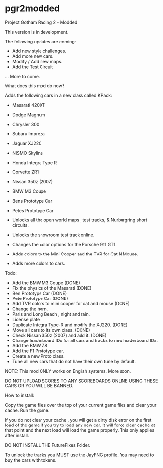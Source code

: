 # pgr2modded

Project Gotham Racing 2 - Modded 

This version is in development.

The following updates are coming:

 - Add new style challenges.
 - Add more new cars.
 - Modify / Add new maps.
 - Add the Test Circuit


... More to come.

What does this mod do now?

 Adds the following cars in a new class called KPack:
 
 - Masarati 4200T
 - Dodge Magnum
 - Chrysler 300
 - Subaru Impreza
 - Jaguar XJ220
 - NISMO Skyline
 - Honda Integra Type R
 - Corvette ZR1
 - Nissan 350z (2007)
 - BMW M3 Coupe
 - Bens Prototype Car
 - Petes Prototype Car
 
 - Unlocks all the open world maps , test tracks, & Nurburgring short circuits.
 - Unlocks the showroom test track online.
 - Changes the color options for the Porsche 911 GT1. 
 - Adds colors to the Mini Cooper and the TVR for Cat N Mouse.
 - Adds more colors to cars.


Todo:

 - Add the BMW M3 Coupe (DONE)
 - Fix the physics of the Masarati (DONE)
 - Ben Prototype Car (DONE)
 - Pete Prototype Car (DONE)
 - Add TVR colors to mini cooper for cat and mouse (DONE)
 - Change the horn.
 - Paris and Long Beach , night and rain.
 - License plate
 - Duplicate Integra Type-R and modify the XJ220. (DONE)
 - Move all cars to its own class. (DONE)
 - Check Nissan 350z (2007) and add it. (DONE)
 - Change leaderboard IDs for all cars and tracks to new leaderboard IDs.
 - Add the BMW Z8
 - Add the F1 Prototype car.
 - Create a new Proto class.
 - Tune all new cars that do not have their own tune by default.

NOTE: This mod ONLY works on English systems. More soon.

DO NOT UPLOAD SCORES TO ANY SCOREBOARDS ONLINE USING THESE CARS OR YOU WILL BE BANNED.

How to install:

Copy the game files over the top of your current game files and clear your cache. Run the game.

If you do not clear your cache , you will get a dirty disk error on the first load of the game if you try to load any new car. It will force clear cache at that point and the next load will load the game properly. This only applies after install.

DO NOT INSTALL THE FutureFixes Folder.

To unlock the tracks you MUST use the JayFNG profile. You may need to buy the cars with tokens.
